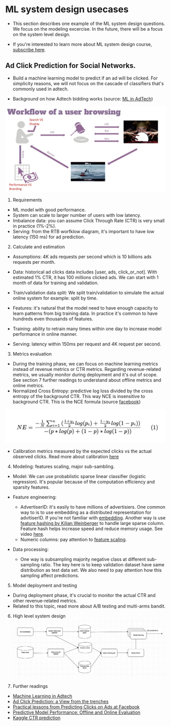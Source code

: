 # ML system design usecases
* This section describes one example of the ML system design questions. We focus on the modeling excercise. In the future, there will be a focus on the system level design. 

* If you're interested to learn more about ML system design course, [subscribe here](https://docs.google.com/forms/d/1V3m00czxwGcFgjMP_o4vjRuDt1l8nkkNL5zM0UNLEGI/edit).


## Ad Click Prediction for Social Networks. 
* Build a machine learning model to predict if an ad will be clicked. For simplicity reasons, 
we will not focus on the cascade of classifiers that's commonly used in adtech. 

* Background on how Adtech bidding works (source: [ML in AdTech](https://www.slideshare.net/databricks/machine-learning-for-adtech-in-action-with-cyrille-dubarry-and-han-ju))

![Score distribution](images/ad_bidding.png)

1. Requirements
* ML model with good performance. 
* System can scale to larger number of users with low latency. 
* Imbalance data: you can assume Click Through Rate (CTR) is very small in practice (1%-2%). 
* Serving: from the RTB worfklow diagram, it's important to have low latency (150 ms) for ad prediction. 


2. Calculate and estimation
* Assumptions: 4K ads requests per second which is 10 billions ads requests per month. 
* Data: historical ad clicks data includes [user, ads, click_or_not]. With estimated 1% CTR, it has 100 millions clicked ads. We can start with 1 month of data for training and validation. 

* Train/validation data split: We split train/validation to simulate the actual online system for example: split by time. 

* Features: it's natural that the model need to have enough capacity to learn patterns from big training data. In practice it's common to have hundreds even thousands of features. 

* Training: ability to retrain many times within one day to increase model performance in online manner. 

* Serving: latency within 150ms per request and 4K request per second. 


3. Metrics evaluation
* During the training phase, we can focus on machine learning metrics instead of revenue metrics or CTR metrics. Regarding revenue-related metrics, we usually monitor during deployment and it's out of scope. See section 7 further readings to understand about offline metrics and online metrics. 
* Normalized Cross Entropy: predictive log loss divided by the cross entropy of the background CTR. This way NCE is insensitive to background CTR. This is the NCE formula (source [facebook](https://research.fb.com/wp-content/uploads/2016/11/practical-lessons-from-predicting-clicks-on-ads-at-facebook.pdf))

![Score distribution](images/nce.png)

* Calibration metrics measured by the expected clicks vs the actual observed clicks. Read more about calibration [here](https://arxiv.org/pdf/1706.04599.pdf)

4. Modeling: features scaling, major sub-sambling. 
* Model: We can use probablistic sparse linear classifier (logistic regression). It's popular because of the computation efficiency and sparsity features.
* Feature engineering:
    * AdvertiserID: it's easily to have millions of advertisiers. One common way to is to use embedding as a distributed representation for advitiserID. If you're not familiar with [embedding](https://blog.twitter.com/engineering/en_us/topics/insights/2018/embeddingsattwitter.html). Another way is use [feature hashing by Kilian Weinberger](https://arxiv.org/pdf/0902.2206.pdf) to handle large sparse column. Feature hash helps increase speed and reduce memory usage. See video [here](https://www.coursera.org/lecture/machine-learning-applications-big-data/hashing-trick-GswXH). 
    * Numeric columns: pay attention to [feature scaling](https://www.datacamp.com/community/tutorials/preprocessing-in-data-science-part-2-centering-scaling-and-logistic-regression).

* Data processing:
    * One way is subsampling majority negative class at different sub-sampling ratio. The key here is to keep validation dataset have same distribution as test data set. We also need to pay attention how this sampling affect predictions. 

5. Model deployment and testing
* During deployment phase, it's crucial to monitor the actual CTR and other revenue-related metrics.
* Related to this topic, read more about A/B testing and multi-arms bandit.

6. High level system design
![system desgin](images/system_design.png)


7. Further readings
* [Machine Learning in Adtech](https://www.slideshare.net/databricks/machine-learning-for-adtech-in-action-with-cyrille-dubarry-and-han-ju)
* [Ad Click Prediction: a View from the trenches](https://storage.googleapis.com/pub-tools-public-publication-data/pdf/41159.pdf)
* [Practical lessons from Predicting Clicks on Ads at Facebook](https://research.fb.com/wp-content/uploads/2016/11/practical-lessons-from-predicting-clicks-on-ads-at-facebook.pdf)
* [Predictive Model Performance: Offline and Online Evaluation](http://chbrown.github.io/kdd-2013-usb/kdd/p1294.pdf)
* [Kaggle CTR prediction](https://www.kaggle.com/c/avazu-ctr-prediction/overview)
